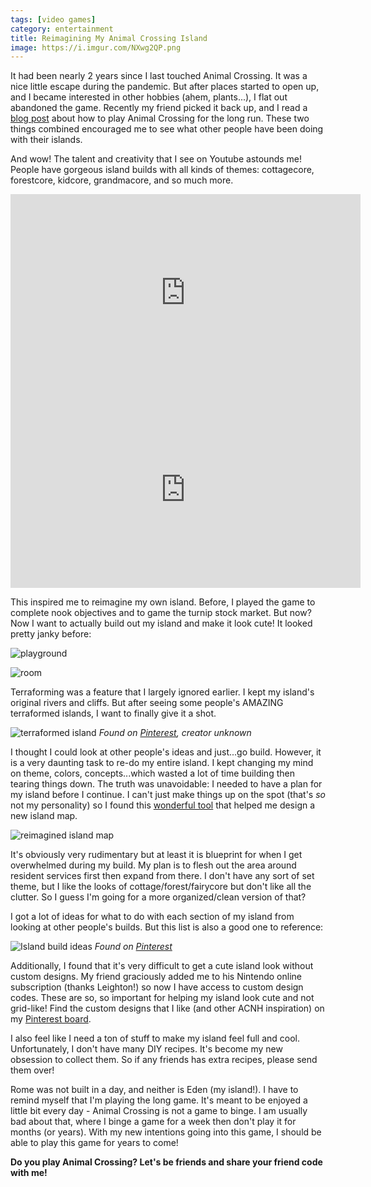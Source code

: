 ```yaml
---
tags: [video games]
category: entertainment
title: Reimagining My Animal Crossing Island
image: https://i.imgur.com/NXwg2QP.png
---
```


It had been nearly 2 years since I last touched Animal Crossing. It was a nice little escape during the pandemic. But after places started to open up, and I became interested in other hobbies (ahem, plants...), I flat out abandoned the game. Recently my friend picked it back up, and I read a [blog post](https://daisybutter.com/2020/10/how-i-play-animal-crossing-for-the-long-haul/) about how to play Animal Crossing for the long run. These two things combined encouraged me to see what other people have been doing with their islands.

And wow! The talent and creativity that I see on Youtube astounds me! People have gorgeous island builds with all kinds of themes: cottagecore, forestcore, kidcore, grandmacore, and so much more.

<iframe width="560" height="315" src="https://www.youtube.com/embed/f__atN35hdY" title="YouTube video player" frameborder="0" allow="accelerometer; autoplay; clipboard-write; encrypted-media; gyroscope; picture-in-picture" allowfullscreen></iframe>

<iframe width="560" height="315" src="https://www.youtube.com/embed/eqB1lHEXQvc" title="YouTube video player" frameborder="0" allow="accelerometer; autoplay; clipboard-write; encrypted-media; gyroscope; picture-in-picture" allowfullscreen></iframe>

This inspired me to reimagine my own island. Before, I played the game to complete nook objectives and to game the turnip stock market. But now? Now I want to actually build out my island and make it look cute! It looked pretty janky before:

![playground](https://lh3.googleusercontent.com/l_Gaa4pY01TAX9sx7kuU9r_1HEudSR6oPq7Bm_XvQkOMQJ-WZZrbWaZRGsuV5KYys1XCriH_sTGMqXjuNdGEVQ7_pU2J51ScMKJnWX0T_TPjf9kv4W2M03xSzrdUJuH1BIRQaJBEnBs2AC_YJJo8Y9HcaWar2vHgApzObx5l4NoPkzNbKQbNWrBq2WDZ5mL47EBo7IXaZIYR8H3OIPtBNvpujy8YzhaMbbRBGv3QPwfyXXukhh9bWsaFCdEm19nCNNRzIOHA7gGLDUe8UZAIsqBE3zCHZYjvLn6-fuy3jG9lFY0sFKRucKvZvX7PsNe8J2R2TJIRYSIP4gqnYaHWJ6FBKJdNr_eFVwNVZJm-D2pJYihBR1qoLYwqd0DUXH1RSCnBQ09YtFosQcCtTxIIqK9NHMxRyeUGT0ALiLZse6v6wDI79hAMiAlEY5rHm8wiHYNDCxyrlU2m_Ar07YjQTAB3NJ6vyIeTTR1WMhzBaCOW88Hhwww3Mrh5ZfH43ZK_jToMBQiNs4dETgDkHUU1UQjSe8Ku1P7mXnRHZgqUv-44BJH0aDLSYJwpg565u2I1K5vjp7H-rZQl_XnACib8vjxh_Y61zIeewO_ufgcZ_swlz4WlJ56t0J4YprtOa-Y4Zj-XnYTFFjq26uCokBllokJBl8CDGY1h46dL1i0eoJRz4Kq6u2i4_u0l15QU9AzazFgfTtNgFfU-j6TLpxXJMl7YMz_XjgTlOSWAIKlCnDz3wfC9ehgBxkiVOYF9IS7Wa3vmCD3EgKI6o2VhCgkb6AwbYo9gO_u6ThpHfoQ9ArmKH6Hef_lSCNVmiY3Hbi7_p4_vUzSTOdrJUR0tMV3AFQHC6YmD=w1280-h720-no?authuser=0)

![room](https://lh3.googleusercontent.com/74_DRPp482xi9Do0Zsd10oAbMOp5Ys5svc5-py2sE_ngCOeSP8eZ9XLUnzM9nB9sO9IF89XBIkAfrT2IH4vpIPl9RIh7hu5dl4MTjV-wlIqG4Ku6rxIp6cxlcjHHqyxRzBUS7NgfJNZKItAWOXz-dfKaZym5KHPd9G4OWEwc6aRbI5u0FiIezuM6j4rrDfBKRoUx3Je6YByraW7RPjMD9AlwFPDsSDubx1KKIepP5FDsdAqW0AqP5fWzbLAmcUEfQgcXfGaDo65Fuf4HiBdh6macud9I3bK4Cw8ANLs7p_zIG0A960RPUjYryGk5TM-QZQ_Fp-KIleVTg3XlrNVLFZzTzuMt9U_zBh4O6dyO7VH3p5i_P4Jk4bUFrKGkdtICSyoYQlyRN1OMz8NPm5WAhJYyDPs-5ZEkcTDfbLkSn2-E2hHcEbl2JyBbtJ-L4BjQKNCV18JEtSpjBqYE6FZXNrxfIEM8xJr4uVeq3Eh8AmPsm4HxZBStxbak092QMCq7U7lAsfEglOR_XGmUZPQ6PBJpQlbcxq1XBpoiqJR_5MpZMqvXJlfrjiH-P7gyrJdMspGfMRbbOrwjUhXrf0O16uYj_Qn4dqyPR_dNgY4UbF804uCzyHR0HtV0qZup5DOUSzTm3wcG9X53IscaTuRaKc3_NOv3kJyWCi99Y_xcAwWeubLZ2YCs00qgZEQqITD-wCFHNdirslHDWYeDFGfZqzqeZDRSnRlDjllf-Jj384UfMDeN2L_mte_oaCzAJuOsh5xlCvEf_BI6Is1yCveBpI0KmScgoMNZ4DdDHJyt5PwrwAfqWFJFay5qAxWWffH61p7MqoXOF-B1VqsSKNpCOe5Tb3B3=w1280-h720-no?authuser=0)


Terraforming was a feature that I largely ignored earlier. I kept my island's original rivers and cliffs. But after seeing some people's AMAZING terraformed islands, I want to finally give it a shot. 

![terraformed island](https://i.pinimg.com/originals/50/4b/b9/504bb939660bbd922823afecfb1a285d.jpg)
*Found on [Pinterest](https://www.pinterest.com/pin/730216527094864903/), creator unknown*

I thought I could look at other people's ideas and just...go build. However, it is a very daunting task to re-do my entire island. I kept changing my mind on theme, colors, concepts...which wasted a lot of time building then tearing things down. The truth was unavoidable: I needed to have a plan for my island before I continue. I can't just make things up on the spot (that's *so* not my personality) so I found this [wonderful tool](https://eugeneration.github.io/HappyIslandDesigner/) that helped me design a new island map.

![reimagined island map](https://i.imgur.com/KqTFFKK.png)

It's obviously very rudimentary but at least it is blueprint for when I get overwhelmed during my build. My plan is to flesh out the area around resident services first then expand from there. I don't have any sort of set theme, but I like the looks of cottage/forest/fairycore but don't like all the clutter. So I guess I'm going for a more organized/clean version of that?

I got a lot of ideas for what to do with each section of my island from looking at other people's builds. But this list is also a good one to reference:

![Island build ideas](https://i.pinimg.com/originals/cc/68/89/cc68893ef60d73f9ab50151a11daafde.jpg)
*Found on [Pinterest](https://www.pinterest.com/pin/730216527094920952/)*

Additionally, I found that it's very difficult to get a cute island look without custom designs. My friend graciously added me to his Nintendo online subscription (thanks Leighton!) so now I have access to custom design codes. These are so, so important for helping my island look cute and not grid-like! Find the custom designs that I like (and other ACNH inspiration) on my [Pinterest board](https://pin.it/5eljQ2I).

I also feel like I need a ton of stuff to make my island feel full and cool. Unfortunately, I don't have many DIY recipes. It's become my new obsession to collect them. So if any friends has extra recipes, please send them over!

Rome was not built in a day, and neither is Eden (my island!). I have to remind myself that I'm playing the long game. It's meant to be enjoyed a little bit every day - Animal Crossing is not a game to binge. I am usually bad about that, where I binge a game for a week then don't play it for months (or years). With my new intentions going into this game, I should be able to play this game for years to come!

**Do you play Animal Crossing? Let's be friends and share your friend code with me!**